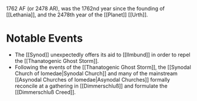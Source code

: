 1762 AF (or 2478 AR), was the 1762nd year since the founding of [[Lethania]], and the 2478th year of the [[Planet]] [[Urth]].

# Notable Events
- The [[Synod]] unexpectedly offers its aid to [[Ilmbund]] in order to repel the [[Thanatogenic Ghost Storm]].
- Following the events of the [[Thanatogenic Ghost Storm]], the [[Synodal Church of Iomedae|Synodal Church]] and many of the mainstream [[Asynodal Churches of Iomedae|Asynodal Churches]] formally reconcile at a gathering in [[Dimmerschluß]] and formulate the [[Dimmerschluß Creed]].
